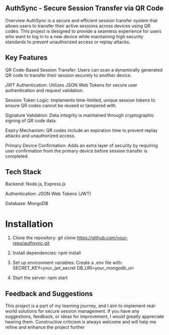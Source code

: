 ## AuthSync - Secure Session Transfer via QR Code
Overview
AuthSync is a secure and efficient session transfer system that allows users to transfer their active sessions across devices using QR codes. This project is designed to provide a seamless experience for users who want to log in to a new device while maintaining high security standards to prevent unauthorized access or replay attacks.

## Key Features

QR Code-Based Session Transfer: Users can scan a dynamically generated QR code to transfer their session securely to another device.

JWT Authentication: Utilizes JSON Web Tokens for secure user authentication and request validation.

Session Token Logic: Implements time-limited, unique session tokens to ensure QR codes cannot be reused or tampered with.

Signature Validation: Data integrity is maintained through cryptographic signing of QR code data.

Expiry Mechanism: QR codes include an expiration time to prevent replay attacks and unauthorized access.

Primary Device Confirmation: Adds an extra layer of security by requiring user confirmation from the primary device before session transfer is completed.


## Tech Stack

Backend: Node.js, Express.js

Authentication: JSON Web Tokens (JWT)

Database: MongoDB

# Installation

1. Clone the repository:
   git clone https://github.com/your-repo/authsync.git

2. Install dependencies:
   npm install

3. Set up environment variables:
   Create a .env file with:
   SECRET_KEY=your_jwt_secret
   DB_URI=your_mongodb_uri

4. Start the server:
   npm start

## Feedback and Suggestions
This project is a part of my learning journey, and I aim to implement real-world solutions for secure session management. If you have any suggestions, feedback, or ideas for improvement, I would greatly appreciate hearing them. Constructive criticism is always welcome and will help me refine and enhance the project further

